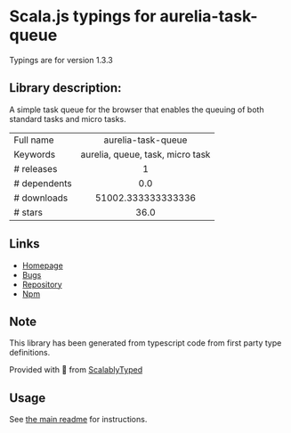 
# Scala.js typings for aurelia-task-queue

Typings are for version 1.3.3

## Library description:
A simple task queue for the browser that enables the queuing of both standard tasks and micro tasks.

|                    |                 |
| ------------------ | :-------------: |
| Full name          | aurelia-task-queue |
| Keywords           | aurelia, queue, task, micro task |
| # releases         | 1 |
| # dependents       | 0.0 |
| # downloads        | 51002.333333333336 |
| # stars            | 36.0 |

## Links
- [Homepage](http://aurelia.io)
- [Bugs](https://github.com/aurelia/task-queue/issues)
- [Repository](https://github.com/aurelia/task-queue)
- [Npm](https://www.npmjs.com/package/aurelia-task-queue)
    


## Note
This library has been generated from typescript code from first party type definitions.

Provided with :purple_heart: from [ScalablyTyped](https://github.com/oyvindberg/ScalablyTyped)

## Usage
See [the main readme](../../readme.md) for instructions.


